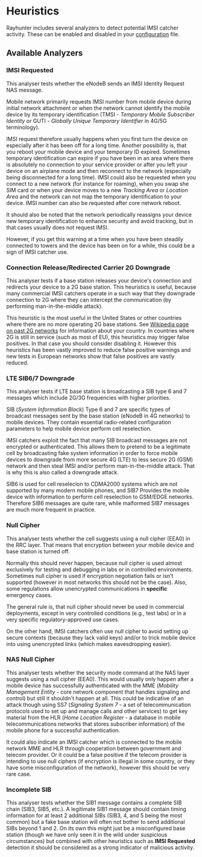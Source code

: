 # Heuristics

Rayhunter includes several analyzers to detect potential IMSI catcher activity. These can be enabled and disabled in your [configuration](./configuration.md) file.

## Available Analyzers

### IMSI Requested

This analyser tests whether the eNodeB sends an IMSI Identity Request NAS message.

Mobile network primarily requests IMSI number from mobile device during initial network attachment or when the network cannot identify the mobile device by its temporary identification (TMSI - *Temporary Mobile Subscriber Identity* or GUTI - *Globally Unique Temporary Identifier* in 4G/5G terminology).

IMSI request therefore usually happens when you first turn the device on especially after it has been off for a long time. Another possibility is, that you reboot your mobile device and your temporary ID expired. Sometimes temporary identification can expire if you have been in an area where there is absolutely no connection to your service provider or after you left your device on an airplane mode and then reconnect to the network (especially being disconnected for a long time). IMSI could also be requested when you connect to a new network (for instance for roaming), when you swap she SIM card or when your device moves to a new *Tracking Area* or *Location Area* and the network can not map the temporary identification to your device. IMSI number can also be requested after core network reboot.

It should also be noted that the network periodically reassigns your device new temporary identification to enhance security and avoid tracking, but in that cases usually does not request IMSI.

However, if you get this warning at a time when you have been steadily connected to towers and the device has been on for a while, this could be a sign of IMSI catcher use.

### Connection Release/Redirected Carrier 2G Downgrade

This analyser tests if a base station releases your device's connection and redirects your device to a 2G base station. This heuristics is useful, because many commercial IMSI catchers operate in a such way that they downgrade connection to 2G where they can intercept the communication (by performing man-in-the-middle attack).

This heuristic is the most useful in the United States or other countries where there are no more operating 2G base stations. See [Wikipedia page on past 2G networks](https://en.wikipedia.org/wiki/2G#Past_2G_networks) for information about your country. In countries where 2G is still in service (such as most of EU), this heuristics may trigger false positives. In that case you should consider disabling it. However this heuristics has been vastly improved to reduce false positive warnings and new tests in European networks show that false positives are vastly reduced.

### LTE SIB6/7 Downgrade

This analyser tests if LTE base station is broadcasting a SIB type 6 and 7 messages which include 2G/3G frequencies with higher priorities.

SIB (*System Information Block*) Type 6 and 7 are specific types of broadcast messages sent by the base station (eNodeB in 4G networks) to mobile devices. They contain essential radio-related configuration parameters to help mobile device perform cell reselection.

IMSI catchers exploit the fact that many SIB broadcast messages are not encrypted or authenticated. This allows them to pretend to be a legitimate cell by broadcasting fake system information in order to force mobile devices to downgrade from more secure 4G (LTE) to less secure 2G (GSM) network and then steal IMSI and/or perform man-in-the-middle attack. That is why this is also called a downgrade attack.

SIB6 is used for cell reselecion to CDMA2000 systems which are not supported by many modern mobile phones, and SIB7 Provides the mobile device with information to perform cell reselection to GSM/EDGE networks. Therefore SIB6 messages are quite rare, while malformed SIB7 messages are much more frequent in practice. 

### Null Cipher

This analyser tests whether the cell suggests using a null cipher (EEA0) in the RRC layer. That means that encryption between your mobile device and base station is turned off.

Normally this should never happen, because null cipher is used almost exclusively for testing and debugging in labs or in controlled environments. Sometimes null cipher is used if encryption negotiation fails or isn’t supported (however in most networks this should not be the case). Also, some regulations allow unencrypted communications in **specific** emergency cases.

The general rule is, that null cipher should never be used in commercial deployments, except in very controlled conditions (e.g., test labs) or in a very specific regulatory-approved use cases.

On the other hand, IMSI catchers often use null cipher to avoid setting up secure contexts (because they lack valid keys) and/or to trick mobile device into using unencrypted links (which makes eavesdropping easier).

### NAS Null Cipher

This analyser tests whether the security mode command at the NAS layer suggests using a null cipher (EEA0). This would usually only happen after a mobile device has successfully authenticated with the MME (*Mobility Management Entity* - core network component that handles signaling and control) but still it shouldn't happen at all. This could be indicative of an attack though using SS7 (*Signaling System 7* - a set of telecommunication protocols used to set up and manage calls and other services) to get key material from the HLR (*Home Location Register* - a database in mobile telecommunications networks that stores subscriber information) of the mobile phone for a successful authentication.

It could also indicate an IMSI catcher which is connected to the mobile network MME and HLR through cooperation between government and telecom provider. Or it could be a false positive if the telecom provider is intending to use null ciphers (if encryption is illegal in some country, or they have some misconfiguration of the network), however this should be very rare case.

### Incomplete SIB

This analyser tests whether the SIB1 message contains a complete SIB chain (SIB3, SIB5, etc.). A legitimate SIB1 message should contain timing information for at least 2 additional SIBs (SIB3, 4, and 5 being the most common) but a fake base station will often not bother to send additional SIBs beyond 1 and 2. On its own this might just be a misconfigured base station (though we have only seen it in the wild under suspicious circumstances) but combined with other heuristics such as **IMSI Requested** detection it should be considered as a strong indicator of malicious activity.
